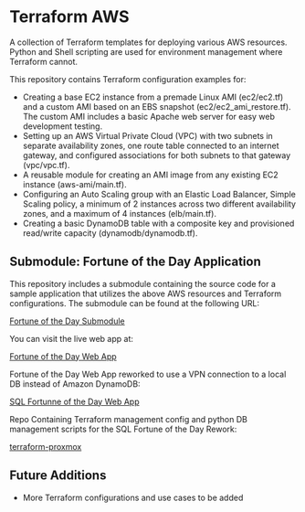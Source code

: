 # Terraform AWS

A collection of Terraform templates for deploying various AWS resources.
Python and Shell scripting are used for environment management where Terraform cannot.

This repository contains Terraform configuration examples for:

- Creating a base EC2 instance from a premade Linux AMI (ec2/ec2.tf) and a custom AMI based on an EBS snapshot (ec2/ec2_ami_restore.tf). The custom AMI includes a basic Apache web server for easy web development testing.
- Setting up an AWS Virtual Private Cloud (VPC) with two subnets in separate availability zones, one route table connected to an internet gateway, and configured associations for both subnets to that gateway (vpc/vpc.tf).
- A reusable module for creating an AMI image from any existing EC2 instance (aws-ami/main.tf).
- Configuring an Auto Scaling group with an Elastic Load Balancer, Simple Scaling policy, a minimum of 2 instances across two different availability zones, and a maximum of 4 instances (elb/main.tf).
- Creating a basic DynamoDB table with a composite key and provisioned read/write capacity (dynamodb/dynamodb.tf).

## Submodule: Fortune of the Day Application

This repository includes a submodule containing the source code for a sample application that utilizes the above AWS resources and Terraform configurations. The submodule can be found at the following URL:

[Fortune of the Day Submodule](https://github.com/SystemDylan/fortune-of-the-day)

You can visit the live web app at:

[Fortune of the Day Web App](http://fortune.systemdylan.com/)

Fortune of the Day Web App reworked to use a VPN connection to a local DB instead of Amazon DynamoDB:

[SQL Fortunne of the Day Web App](http://sqlfortune.systemdylan.com/)

Repo Containing Terraform management config and python DB management scripts for the SQL Fortune of the Day Rework:

[terraform-proxmox](https://github.com/SystemDylan/terraform-proxmox)

## Future Additions

- More Terraform configurations and use cases to be added
